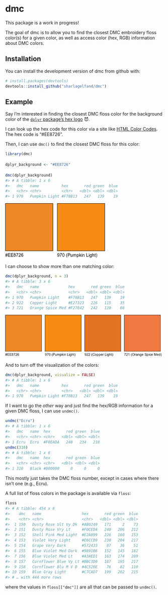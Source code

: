 
<!-- README.md is generated from README.Rmd. Please edit that file -->

# dmc

<!-- badges: start -->

<!-- badges: end -->

This package is a work in progress\!

The goal of dmc is to allow you to find the closest DMC embroidery floss
color(s) for a given color, as well as access color (hex, RGB)
information about DMC colors.

## Installation

You can install the development version of dmc from github with:

``` r
# install.packages(devtools)
devtools::install_github("sharlagelfand/dmc")
```

## Example

Say I’m interested in finding the closest DMC floss color for the
background color of the [`dplyr` package’s hex
logo](https://github.com/tidyverse/dplyr/blob/master/man/figures/logo.png)
😈.

I can look up the hex code for this color via a site like [HTML Color
Codes](https://html-color-codes.info/colors-from-image/). The hex code
is “\#EE8726”.

Then, I can use `dmc()` to find the closest DMC floss for this color:

``` r
library(dmc)

dplyr_background <- "#EE8726"

dmc(dplyr_background)
#> # A tibble: 1 x 6
#>   dmc   name          hex       red green  blue
#>   <chr> <chr>         <chr>   <dbl> <dbl> <dbl>
#> 1 970   Pumpkin Light #F78B13   247   139    19
```

![](man/figures/README-dmc-dplyr-1.png)<!-- -->

I can choose to show more than one matching color:

``` r
dmc(dplyr_background, n = 3)
#> # A tibble: 3 x 6
#>   dmc   name             hex       red green  blue
#>   <chr> <chr>            <chr>   <dbl> <dbl> <dbl>
#> 1 970   Pumpkin Light    #F78B13   247   139    19
#> 2 922   Copper Light     #E27323   226   115    35
#> 3 721   Orange Spice Med #F27842   242   120    66
```

![](man/figures/README-dmc-dplyr-3-1.png)<!-- -->

And to turn off the visualization of the colors:

``` r
dmc(dplyr_background, visualize = FALSE)
#> # A tibble: 1 x 6
#>   dmc   name          hex       red green  blue
#>   <chr> <chr>         <chr>   <dbl> <dbl> <dbl>
#> 1 970   Pumpkin Light #F78B13   247   139    19
```

If I want to go the *other* way and just find the hex/RGB information
for a given DMC floss, I can use `undmc()`.

``` r
undmc("Ecru")
#> # A tibble: 1 x 6
#>   dmc   name  hex       red green  blue
#>   <chr> <chr> <chr>   <dbl> <dbl> <dbl>
#> 1 Ecru  Ecru  #F0EADA   240   234   218
undmc(310)
#> # A tibble: 1 x 6
#>   dmc   name  hex       red green  blue
#>   <chr> <chr> <chr>   <dbl> <dbl> <dbl>
#> 1 310   Black #﻿000000     0     0     0
```

This mostly just takes the DMC floss number, except in cases where there
isn’t one (e.g., Ecru).

A full list of floss colors in the package is available via `floss`:

``` r
floss
#> # A tibble: 454 x 6
#>    dmc   name                  hex       red green  blue
#>    <chr> <chr>                 <chr>   <dbl> <dbl> <dbl>
#>  1 150   Dusty Rose Ult Vy Dk  #AB0249   171     2    73
#>  2 151   Dusty Rose Vry Lt     #F0CED4   240   206   212
#>  3 152   Shell Pink Med Light  #E2A099   226   160   153
#>  4 153   Violet Very Light     #E6CCD9   230   204   217
#>  5 154   Grape Very Dark       #572433    87    36    51
#>  6 155   Blue Violet Med Dark  #9891B6   152   145   182
#>  7 156   Blue Violet Med Lt    #A3AED1   163   174   209
#>  8 157   Cornflower Blue Vy Lt #BBC3D9   187   195   217
#>  9 158   Cornflower Blu M V D  #4C526E    76    82   110
#> 10 159   Blue Gray Light       #C7CAD7   199   202   215
#> # … with 444 more rows
```

where the values in `floss[["dmc"]]` are all that can be passed to
`undmc()`.
